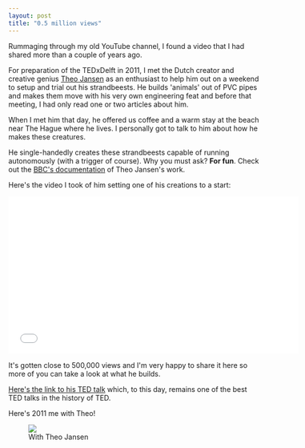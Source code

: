 ```yaml
---
layout: post
title: "0.5 million views"
---
```


Rummaging through my old YouTube channel, I found a video that I had shared more than a couple of years ago. 

For preparation of the TEDxDelft in 2011, I met the Dutch creator and creative genius [Theo Jansen](http://en.wikipedia.org/wiki/Theo_Jansen) as an enthusiast to help him out on a weekend to setup and trial out his strandbeests. He builds 'animals' out of PVC pipes and makes them move with his very own engineering feat and before that meeting, I had only read one or two articles about him.

When I met him that day, he offered us coffee and a warm stay at the beach near The Hague where he lives. I personally got to talk to him about how he makes these creatures.

He single-handedly creates these strandbeests capable of running autonomously (with a trigger of course). Why you must ask? **For fun**. Check out the [BBC's documentation](http://www.youtube.com/watch?v=HSKyHmjyrkA) of Theo Jansen's work.

Here's the video I took of him setting one of his creations to a start: 

<center><iframe width="580" height="315" src="//www.youtube.com/embed/PG2Xv2ivZZU" frameborder="0" allowfullscreen></iframe></center>

It's gotten close to 500,000 views and I'm very happy to share it here so more of you can take a look at what he builds. 

[Here's the link to his TED talk](http://www.ted.com/talks/theo_jansen_creates_new_creatures) which, to this day, remains one of the best TED talks in the history of TED.

Here's 2011 me with Theo!

<figure class="breakout">
	<img src="{{ site.url }}/images/strandbeest.jpg">
	<figcaption>With Theo Jansen</figcaption>
</figure>